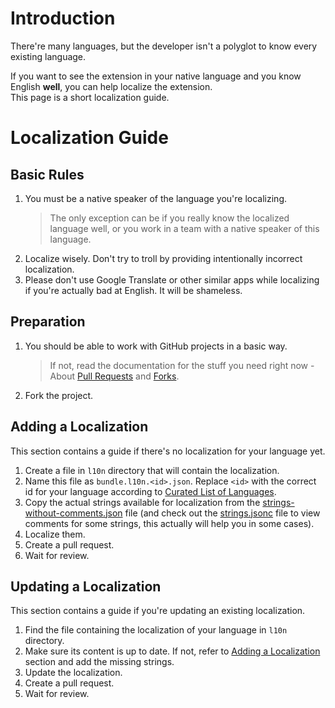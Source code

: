 # Introduction
There're many languages, but the developer isn't a polyglot to know every existing language.

If you want to see the extension in your native language and you know English **well**, you can help localize the extension.\
This page is a short localization guide.

# Localization Guide

## Basic Rules
1. You must be a native speaker of the language you're localizing.
    > The only exception can be if you really know the localized language well, or you work in a team with a native speaker of this language.
2. Localize wisely. Don't try to troll by providing intentionally incorrect localization.
3. Please don't use Google Translate or other similar apps while localizing if you're actually bad at English. It will be shameless.

## Preparation
1. You should be able to work with GitHub projects in a basic way.
    > If not, read the documentation for the stuff you need right now - About [Pull Requests](https://docs.github.com/en/pull-requests) and [Forks](https://docs.github.com/en/pull-requests/collaborating-with-pull-requests/working-with-forks/about-forks).
2. Fork the project.

## Adding a Localization
This section contains a guide if there's no localization for your language yet.

1. Create a file in `l10n` directory that will contain the localization.
2. Name this file as `bundle.l10n.<id>.json`. Replace `<id>` with the correct id for your language according to [Curated List of Languages](https://mozilla-l10n.github.io/firefox-languages/).
3. Copy the actual strings available for localization from the [strings-without-comments.json](./strings-without-comments.json) file (and check out the [strings.jsonc](./strings.jsonc) file to view comments for some strings, this actually will help you in some cases).
4. Localize them.
5. Create a pull request.
6. Wait for review.

## Updating a Localization
This section contains a guide if you're updating an existing localization.

1. Find the file containing the localization of your language in `l10n` directory.
2. Make sure its content is up to date. If not, refer to [Adding a Localization](#adding-a-localization) section and add the missing strings.
3. Update the localization.
4. Create a pull request.
5. Wait for review.

